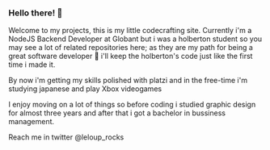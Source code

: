 ### Hello there! 👋

Welcome to my projects, this is my little codecrafting site. Currently i'm a NodeJS Backend Developer at Globant but i was a holberton student so you may see a lot of related repositories here; as they are my path for being a great software developer 🌱 i'll keep the holberton's code just like the first time i made it.

By now i'm getting my skills polished with platzi and in the free-time i'm studying japanese and play Xbox videogames

I enjoy moving on a lot of things so before coding i studied graphic design for almost three years and after that i got a bachelor in bussiness management.

Reach me in twitter @leloup_rocks
